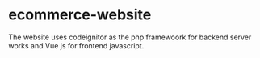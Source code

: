 # ecommerce-website


The website uses codeignitor as the php framewoork for backend server works and Vue js for frontend javascript.
